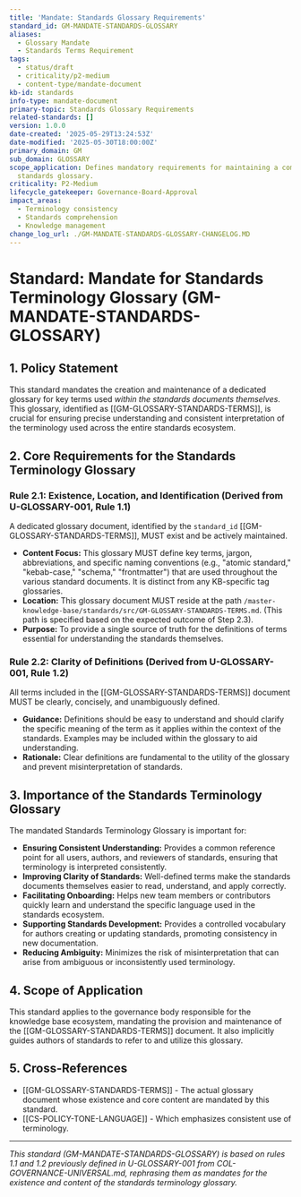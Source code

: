 ```yaml
---
title: 'Mandate: Standards Glossary Requirements'
standard_id: GM-MANDATE-STANDARDS-GLOSSARY
aliases:
  - Glossary Mandate
  - Standards Terms Requirement
tags:
  - status/draft
  - criticality/p2-medium
  - content-type/mandate-document
kb-id: standards
info-type: mandate-document
primary-topic: Standards Glossary Requirements
related-standards: []
version: 1.0.0
date-created: '2025-05-29T13:24:53Z'
date-modified: '2025-05-30T18:00:00Z'
primary_domain: GM
sub_domain: GLOSSARY
scope_application: Defines mandatory requirements for maintaining a comprehensive
  standards glossary.
criticality: P2-Medium
lifecycle_gatekeeper: Governance-Board-Approval
impact_areas:
  - Terminology consistency
  - Standards comprehension
  - Knowledge management
change_log_url: ./GM-MANDATE-STANDARDS-GLOSSARY-CHANGELOG.MD
---
```

# Standard: Mandate for Standards Terminology Glossary (GM-MANDATE-STANDARDS-GLOSSARY)

## 1. Policy Statement

This standard mandates the creation and maintenance of a dedicated glossary for key terms used *within the standards documents themselves*. This glossary, identified as [[GM-GLOSSARY-STANDARDS-TERMS]], is crucial for ensuring precise understanding and consistent interpretation of the terminology used across the entire standards ecosystem.

## 2. Core Requirements for the Standards Terminology Glossary

### Rule 2.1: Existence, Location, and Identification (Derived from U-GLOSSARY-001, Rule 1.1)
A dedicated glossary document, identified by the `standard_id` [[GM-GLOSSARY-STANDARDS-TERMS]], MUST exist and be actively maintained.
*   **Content Focus:** This glossary MUST define key terms, jargon, abbreviations, and specific naming conventions (e.g., "atomic standard," "kebab-case," "schema," "frontmatter") that are used throughout the various standard documents. It is distinct from any KB-specific tag glossaries.
*   **Location:** This glossary document MUST reside at the path `/master-knowledge-base/standards/src/GM-GLOSSARY-STANDARDS-TERMS.md`. (This path is specified based on the expected outcome of Step 2.3).
*   **Purpose:** To provide a single source of truth for the definitions of terms essential for understanding the standards themselves.

### Rule 2.2: Clarity of Definitions (Derived from U-GLOSSARY-001, Rule 1.2)
All terms included in the [[GM-GLOSSARY-STANDARDS-TERMS]] document MUST be clearly, concisely, and unambiguously defined.
*   **Guidance:** Definitions should be easy to understand and should clarify the specific meaning of the term as it applies within the context of the standards. Examples may be included within the glossary to aid understanding.
*   **Rationale:** Clear definitions are fundamental to the utility of the glossary and prevent misinterpretation of standards.

## 3. Importance of the Standards Terminology Glossary

The mandated Standards Terminology Glossary is important for:

*   **Ensuring Consistent Understanding:** Provides a common reference point for all users, authors, and reviewers of standards, ensuring that terminology is interpreted consistently.
*   **Improving Clarity of Standards:** Well-defined terms make the standards documents themselves easier to read, understand, and apply correctly.
*   **Facilitating Onboarding:** Helps new team members or contributors quickly learn and understand the specific language used in the standards ecosystem.
*   **Supporting Standards Development:** Provides a controlled vocabulary for authors creating or updating standards, promoting consistency in new documentation.
*   **Reducing Ambiguity:** Minimizes the risk of misinterpretation that can arise from ambiguous or inconsistently used terminology.

## 4. Scope of Application

This standard applies to the governance body responsible for the knowledge base ecosystem, mandating the provision and maintenance of the [[GM-GLOSSARY-STANDARDS-TERMS]] document. It also implicitly guides authors of standards to refer to and utilize this glossary.

## 5. Cross-References
- [[GM-GLOSSARY-STANDARDS-TERMS]] - The actual glossary document whose existence and core content are mandated by this standard.
- [[CS-POLICY-TONE-LANGUAGE]] - Which emphasizes consistent use of terminology.

---
*This standard (GM-MANDATE-STANDARDS-GLOSSARY) is based on rules 1.1 and 1.2 previously defined in U-GLOSSARY-001 from COL-GOVERNANCE-UNIVERSAL.md, rephrasing them as mandates for the existence and content of the standards terminology glossary.*
